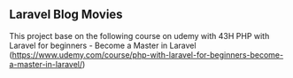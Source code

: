 ## Laravel Blog Movies
This project base on the following course on udemy with 43H
PHP with Laravel for beginners - Become a Master in Laravel (https://www.udemy.com/course/php-with-laravel-for-beginners-become-a-master-in-laravel/)
